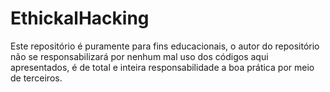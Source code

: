 # EthickalHacking
Este repositório é puramente para fins educacionais, o autor do repositório não se responsabilizará por nenhum mal uso dos códigos aqui apresentados, é de total e inteira responsabilidade a boa prática por meio de terceiros.
